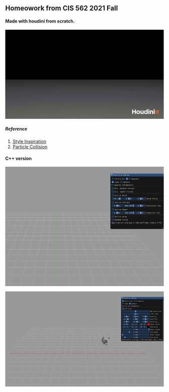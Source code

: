 ## Homeowork from CIS 562 2021 Fall

#### Made with houdini from scratch.
![](https://github.com/Jack12xl/public_file/raw/master/CIS562/hw6_fireworks_houdini/demo.gif)

##### Reference
1. [Style Inspiration](https://www.youtube.com/watch?v=23Tm44G8zxE)
2. [Particle Collision](https://www.youtube.com/watch?v=uHzGzOHeQcs)

#### C++ version
![](https://github.com/Jack12xl/public_file/raw/master/CIS562/hw6_fireworks_houdini/CplusplusVersion/Fireworks.gif)

![](https://github.com/Jack12xl/public_file/raw/master/CIS562/hw6_fireworks_houdini/CplusplusVersion/particles.gif)


